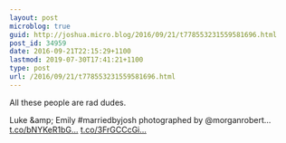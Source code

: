 ```yaml
---
layout: post
microblog: true
guid: http://joshua.micro.blog/2016/09/21/t778553231559581696.html
post_id: 34959
date: 2016-09-21T22:15:29+1100
lastmod: 2019-07-30T17:41:21+1100
type: post
url: /2016/09/21/t778553231559581696.html
---
```

All these people are rad dudes.

Luke &amp;amp; Emily #marriedbyjosh photographed by @morganrobert… [t.co/bNYKeR1bG...](https://t.co/bNYKeR1bGM) [t.co/3FrGCCcGi...](https://t.co/3FrGCCcGiY)
